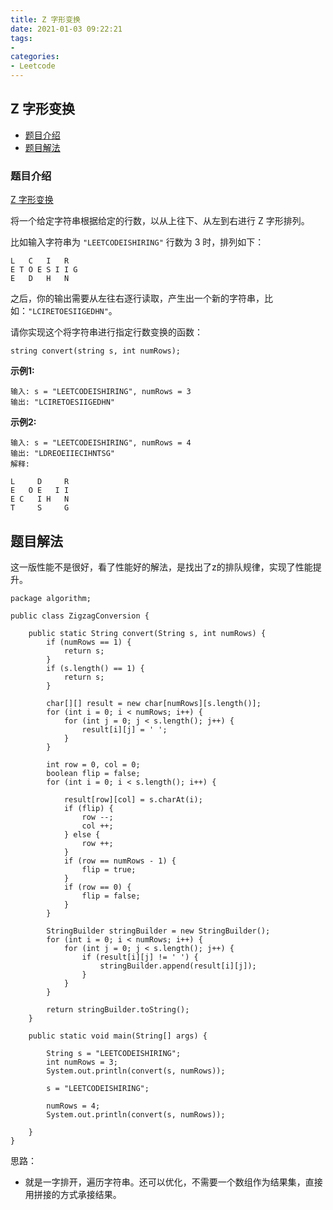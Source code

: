 ```yaml
---
title: Z 字形变换
date: 2021-01-03 09:22:21
tags:
- 
categories:
- Leetcode 
---
```




## Z 字形变换

- [题目介绍](https://yangtzeshore.github.io/2021/01/03/ZigzagConversion/#题目介绍)
- [题目解法](https://yangtzeshore.github.io/2021/01/03/ZigzagConversion/#题目解法)

### 题目介绍

[Z 字形变换](https://leetcode-cn.com/problems/zigzag-conversion/submissions/)

将一个给定字符串根据给定的行数，以从上往下、从左到右进行 Z 字形排列。

比如输入字符串为 `"LEETCODEISHIRING"` 行数为 3 时，排列如下：

```
L   C   I   R
E T O E S I I G
E   D   H   N
```

之后，你的输出需要从左往右逐行读取，产生出一个新的字符串，比如：`"LCIRETOESIIGEDHN"`。

请你实现这个将字符串进行指定行数变换的函数：

```
string convert(string s, int numRows);
```

**示例1:**

```
输入: s = "LEETCODEISHIRING", numRows = 3
输出: "LCIRETOESIIGEDHN"
```

**示例2:**

```
输入: s = "LEETCODEISHIRING", numRows = 4
输出: "LDREOEIIECIHNTSG"
解释:

L     D     R
E   O E   I I
E C   I H   N
T     S     G
```

## 

## 题目解法

这一版性能不是很好，看了性能好的解法，是找出了z的排队规律，实现了性能提升。

```
package algorithm;

public class ZigzagConversion {

    public static String convert(String s, int numRows) {
        if (numRows == 1) {
            return s;
        }
        if (s.length() == 1) {
            return s;
        }

        char[][] result = new char[numRows][s.length()];
        for (int i = 0; i < numRows; i++) {
            for (int j = 0; j < s.length(); j++) {
                result[i][j] = ' ';
            }
        }

        int row = 0, col = 0;
        boolean flip = false;
        for (int i = 0; i < s.length(); i++) {

            result[row][col] = s.charAt(i);
            if (flip) {
                row --;
                col ++;
            } else {
                row ++;
            }
            if (row == numRows - 1) {
                flip = true;
            }
            if (row == 0) {
                flip = false;
            }
        }

        StringBuilder stringBuilder = new StringBuilder();
        for (int i = 0; i < numRows; i++) {
            for (int j = 0; j < s.length(); j++) {
                if (result[i][j] != ' ') {
                    stringBuilder.append(result[i][j]);
                }
            }
        }

        return stringBuilder.toString();
    }

    public static void main(String[] args) {

        String s = "LEETCODEISHIRING";
        int numRows = 3;
        System.out.println(convert(s, numRows));

        s = "LEETCODEISHIRING";

        numRows = 4;
        System.out.println(convert(s, numRows));

    }
}
```

思路：

- 就是一字排开，遍历字符串。还可以优化，不需要一个数组作为结果集，直接用拼接的方式承接结果。